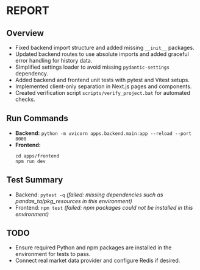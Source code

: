 # REPORT

## Overview
- Fixed backend import structure and added missing `__init__` packages.
- Updated backend routes to use absolute imports and added graceful error handling for history data.
- Simplified settings loader to avoid missing `pydantic-settings` dependency.
- Added backend and frontend unit tests with pytest and Vitest setups.
- Implemented client-only separation in Next.js pages and components.
- Created verification script `scripts/verify_project.bat` for automated checks.

## Run Commands
- **Backend:** `python -m uvicorn apps.backend.main:app --reload --port 8000`
- **Frontend:**
  ```
  cd apps/frontend
  npm run dev
  ```

## Test Summary
- Backend: `pytest -q` *(failed: missing dependencies such as pandas_ta/pkg_resources in this environment)*
- Frontend: `npm test` *(failed: npm packages could not be installed in this environment)*

## TODO
- Ensure required Python and npm packages are installed in the environment for tests to pass.
- Connect real market data provider and configure Redis if desired.
